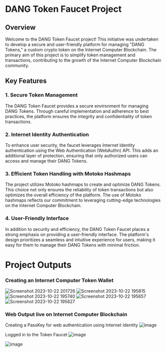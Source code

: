 # DANG Token Faucet Project

## Overview

Welcome to the DANG Token Faucet project! This initiative was undertaken to develop a secure and user-friendly platform for managing "DANG Tokens," a custom crypto token on the Internet Computer Blockchain. The primary aim of this project is to simplify token management and transactions, contributing to the growth of the Internet Computer Blockchain community.

## Key Features

### 1. Secure Token Management

The DANG Token Faucet provides a secure environment for managing DANG Tokens. Through careful implementation and adherence to best practices, the platform ensures the integrity and confidentiality of token transactions.

### 2. Internet Identity Authentication

To enhance user security, the faucet leverages Internet Identity authentication using the Web Authentication (WebAuthn) API. This adds an additional layer of protection, ensuring that only authorized users can access and manage their DANG Tokens.

### 3. Efficient Token Handling with Motoko Hashmaps

The project utilizes Motoko hashmaps to create and optimize DANG Tokens. This choice not only ensures the reliability of token transactions but also optimizes the overall efficiency of the platform. The use of Motoko hashmaps reflects our commitment to leveraging cutting-edge technologies on the Internet Computer Blockchain.

### 4. User-Friendly Interface

In addition to security and efficiency, the DANG Token Faucet places a strong emphasis on providing a user-friendly interface. The platform's design prioritizes a seamless and intuitive experience for users, making it easy for them to manage their DANG Tokens with minimal friction.

# Project Outputs 

### Creating an Internet Computer Token Wallet 
![Screenshot 2023-10-22 201726](https://github.com/Vedant-Jayesh-Oza/DANGToken/assets/75005433/e69c6e82-e4b5-43c7-948e-736c8085463a)
![Screenshot 2023-10-22 195815](https://github.com/Vedant-Jayesh-Oza/DANGToken/assets/75005433/2fc9f1b0-3951-4f02-af81-140ea8a945ae)
![Screenshot 2023-10-22 195740](https://github.com/Vedant-Jayesh-Oza/DANGToken/assets/75005433/2becb8d0-5403-40f5-ad59-5469b09ccea9)
![Screenshot 2023-10-22 195657](https://github.com/Vedant-Jayesh-Oza/DANGToken/assets/75005433/a3921b96-8b9e-47bd-8691-1ab64ae8bff0)
![Screenshot 2023-10-22 195627](https://github.com/Vedant-Jayesh-Oza/DANGToken/assets/75005433/a91419f1-91e7-4efc-a769-b552299e625c)

### Web Output live on Internet Computer Blockchain 

Creating a PassKey for web authentication using Internet Identity 
![image](https://github.com/Vedant-Jayesh-Oza/DANGToken/assets/75005433/dea4928e-2cf0-447a-98f5-7a0d7f4dd88f)

Logged in to the Token Faucet 
![image](https://github.com/Vedant-Jayesh-Oza/DANGToken/assets/75005433/2208597e-7fb4-4873-9b72-c0de48c3535a)



![image](https://github.com/Vedant-Jayesh-Oza/DANGToken/assets/75005433/b86e4cfd-37d2-40db-a7fe-fc2d89e45939)



